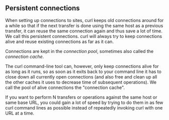 ## Persistent connections

When setting up connections to sites, curl keeps old connections around for a
while so that if the next transfer is done using the same host as a previous
transfer, it can reuse the same connection again and thus save a lot of
time. We call this persistent connections. curl will always try to keep
connections alive and reuse existing connections as far as it can.

Connections are kept in the *connection pool*, sometimes also called the
*connection cache*.

The curl command-line tool can, however, only keep connections alive for as
long as it runs, so as soon as it exits back to your command line it has to
close down all currently open connections (and also free and clean up all the
other caches it uses to decrease time of subsequent operations). We call the
pool of alive connections the "connection cache".

If you want to perform N transfers or operations against the same host or same
base URL, you could gain a lot of speed by trying to do them in as few curl
command lines as possible instead of repeatedly invoking curl with one URL at
a time.
